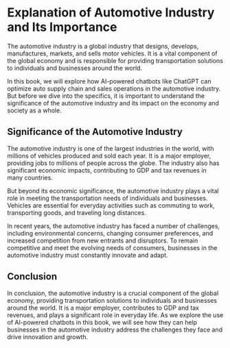 Explanation of Automotive Industry and Its Importance
===================================================================

The automotive industry is a global industry that designs, develops, manufactures, markets, and sells motor vehicles. It is a vital component of the global economy and is responsible for providing transportation solutions to individuals and businesses around the world.

In this book, we will explore how AI-powered chatbots like ChatGPT can optimize auto supply chain and sales operations in the automotive industry. But before we dive into the specifics, it is important to understand the significance of the automotive industry and its impact on the economy and society as a whole.

Significance of the Automotive Industry
---------------------------------------

The automotive industry is one of the largest industries in the world, with millions of vehicles produced and sold each year. It is a major employer, providing jobs to millions of people across the globe. The industry also has significant economic impacts, contributing to GDP and tax revenues in many countries.

But beyond its economic significance, the automotive industry plays a vital role in meeting the transportation needs of individuals and businesses. Vehicles are essential for everyday activities such as commuting to work, transporting goods, and traveling long distances.

In recent years, the automotive industry has faced a number of challenges, including environmental concerns, changing consumer preferences, and increased competition from new entrants and disruptors. To remain competitive and meet the evolving needs of consumers, businesses in the automotive industry must constantly innovate and adapt.

Conclusion
----------

In conclusion, the automotive industry is a crucial component of the global economy, providing transportation solutions to individuals and businesses around the world. It is a major employer, contributes to GDP and tax revenues, and plays a significant role in everyday life. As we explore the use of AI-powered chatbots in this book, we will see how they can help businesses in the automotive industry address the challenges they face and drive innovation and growth.
